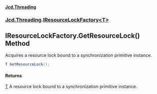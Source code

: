 #### [Jcd.Threading](index.md 'index')
### [Jcd.Threading](Jcd.Threading.md 'Jcd.Threading').[IResourceLockFactory&lt;T&gt;](IResourceLockFactory_T_.md 'Jcd.Threading.IResourceLockFactory<T>')

## IResourceLockFactory<T>.GetResourceLock() Method

Acquires a resource lock bound to a synchronization primitive instance.

```csharp
T GetResourceLock();
```

#### Returns
[T](IResourceLockFactory_T_.md#Jcd.Threading.IResourceLockFactory_T_.T 'Jcd.Threading.IResourceLockFactory<T>.T')
A resource lock bound to a synchronization primitive instance.